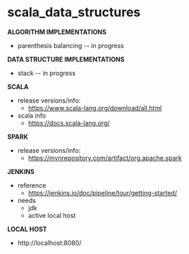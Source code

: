 # scala_data_structures


**ALGORITHM IMPLEMENTATIONS**
- parenthesis balancing -- in progress

**DATA STRUCTURE IMPLEMENTATIONS**
- stack -- in progress

**SCALA**
- release versions/info:
    - https://www.scala-lang.org/download/all.html
-  scala info
    - https://docs.scala-lang.org/

**SPARK**

- release versions/info:
    - https://mvnrepository.com/artifact/org.apache.spark

**JENKINS**

- reference
    - https://jenkins.io/doc/pipeline/tour/getting-started/
- needs
    - jdk
    - active local host
    
**LOCAL HOST**
- http://localhost:8080/